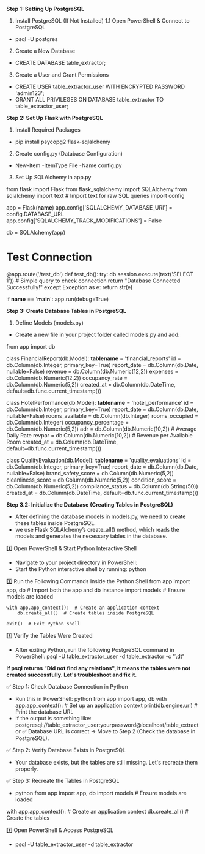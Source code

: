 **Step 1: Setting Up PostgreSQL**
1. Install PostgreSQL (If Not Installed)
1.1 Open PowerShell & Connect to PostgreSQL
<!-- password is 0000 -->
- psql -U postgres

2. Create a New Database
<!-- after login - Create the Database -->
- CREATE DATABASE table_extractor;

3. Create a User and Grant Permissions
- CREATE USER table_extractor_user WITH ENCRYPTED PASSWORD 'admin123';
- GRANT ALL PRIVILEGES ON DATABASE table_extractor TO table_extractor_user;

**Step 2: Set Up Flask with PostgreSQL**
1. Install Required Packages
<!-- turn on venv and then install the libraries -->
- pip install psycopg2 flask-sqlalchemy

2. Create config.py (Database Configuration)
- New-Item -ItemType File -Name config.py

3. Set Up SQLAlchemy in app.py
<!-- Modify your app.py file: -->
from flask import Flask
from flask_sqlalchemy import SQLAlchemy
from sqlalchemy import text  # Import text for raw SQL queries
import config

app = Flask(__name__)
app.config['SQLALCHEMY_DATABASE_URI'] = config.DATABASE_URL
app.config['SQLALCHEMY_TRACK_MODIFICATIONS'] = False

db = SQLAlchemy(app)

# Test Connection
@app.route('/test_db')
def test_db():
    try:
        db.session.execute(text('SELECT 1'))  # Simple query to check connection
        return "Database Connected Successfully!"
    except Exception as e:
        return str(e)

if __name__ == '__main__':
    app.run(debug=True)

**Step 3: Create Database Tables in PostgreSQL**
1. Define Models (models.py)
- Create a new file in your project folder called models.py and add:

from app import db

class FinancialReport(db.Model):
    __tablename__ = 'financial_reports'
    id = db.Column(db.Integer, primary_key=True)
    report_date = db.Column(db.Date, nullable=False)
    revenue = db.Column(db.Numeric(12,2))
    expenses = db.Column(db.Numeric(12,2))
    occupancy_rate = db.Column(db.Numeric(5,2))
    created_at = db.Column(db.DateTime, default=db.func.current_timestamp())

class HotelPerformance(db.Model):
    __tablename__ = 'hotel_performance'
    id = db.Column(db.Integer, primary_key=True)
    report_date = db.Column(db.Date, nullable=False)
    rooms_available = db.Column(db.Integer)
    rooms_occupied = db.Column(db.Integer)
    occupancy_percentage = db.Column(db.Numeric(5,2))
    adr = db.Column(db.Numeric(10,2))  # Average Daily Rate
    revpar = db.Column(db.Numeric(10,2))  # Revenue per Available Room
    created_at = db.Column(db.DateTime, default=db.func.current_timestamp())

class QualityEvaluation(db.Model):
    __tablename__ = 'quality_evaluations'
    id = db.Column(db.Integer, primary_key=True)
    report_date = db.Column(db.Date, nullable=False)
    brand_safety_score = db.Column(db.Numeric(5,2))
    cleanliness_score = db.Column(db.Numeric(5,2))
    condition_score = db.Column(db.Numeric(5,2))
    compliance_status = db.Column(db.String(50))
    created_at = db.Column(db.DateTime, default=db.func.current_timestamp())

**Step 3.2: Initialize the Database (Creating Tables in PostgreSQL)**
- After defining the database models in models.py, we need to create these tables inside PostgreSQL.
- we use Flask SQLAlchemy’s create_all() method, which reads the models and generates the necessary tables in the database.

1️⃣ Open PowerShell & Start Python Interactive Shell
- Navigate to your project directory in PowerShell:
- Start the Python interactive shell by running:
    python

2️⃣ Run the Following Commands Inside the Python Shell
    from app import app, db  # Import both the app and db instance
    import models  # Ensure models are loaded

    with app.app_context():  # Create an application context
        db.create_all()  # Create tables inside PostgreSQL

    exit()  # Exit Python shell

3️⃣ Verify the Tables Were Created
- After exiting Python, run the following PostgreSQL command in PowerShell:
    psql -U table_extractor_user -d table_extractor -c "\dt"


**If psql returns "Did not find any relations", it means the tables were not created successfully. Let's troubleshoot and fix it.**

✅ Step 1: Check Database Connection in Python
- Run this in PowerShell:
    python
    from app import app, db
    with app.app_context():  # Set up an application context
    print(db.engine.url)  # Print the database URL
- If the output is something like:
    postgresql://table_extractor_user:yourpassword@localhost/table_extractor
✅ Database URL is correct → Move to Step 2 (Check the database in PostgreSQL).

✅ Step 2: Verify Database Exists in PostgreSQL
- Your database exists, but the tables are still missing. Let's recreate them properly.

✅ Step 3: Recreate the Tables in PostgreSQL
- python
from app import app, db
import models  # Ensure models are loaded

with app.app_context():  # Create an application context
    db.create_all()  # Create the tables




1️⃣ Open PowerShell & Access PostgreSQL
- psql -U table_extractor_user -d table_extractor
